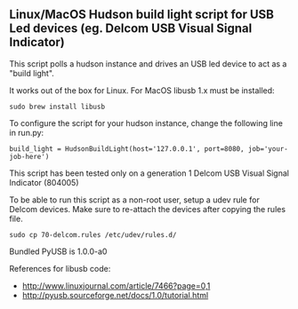 
## Linux/MacOS Hudson build light script for USB Led devices (eg. Delcom USB Visual Signal Indicator)

This script polls a hudson instance and drives an USB led device to act as a "build light".

It works out of the box for Linux. For MacOS libusb 1.x must be installed:

    sudo brew install libusb

To configure the script for your hudson instance, change the following line in run.py:

    build_light = HudsonBuildLight(host='127.0.0.1', port=8080, job='your-job-here')

This script has been tested only on a generation 1 Delcom USB Visual Signal Indicator (804005)

To be able to run this script as a non-root user, setup a udev rule for Delcom devices.  Make sure to re-attach the devices after copying the rules file.

    sudo cp 70-delcom.rules /etc/udev/rules.d/ 

Bundled PyUSB is 1.0.0-a0

References for libusb code: 

 * http://www.linuxjournal.com/article/7466?page=0,1
 * http://pyusb.sourceforge.net/docs/1.0/tutorial.html
